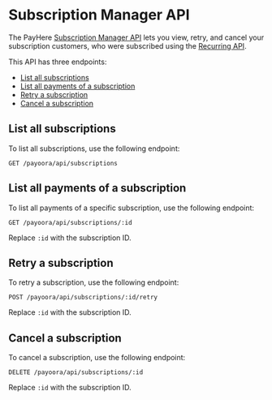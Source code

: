 # Subscription Manager API

The PayHere [Subscription Manager API](https://support.payhere.lk/api-&-mobile-sdk/subscription-manager-api) lets you view, retry, and cancel your subscription customers, who were subscribed using the [Recurring API](https://support.payhere.lk/api-&-mobile-sdk/recurring-api).

This API has three endpoints:

- [List all subscriptions](#list-all-subscriptions)
- [List all payments of a subscription](#list-all-payments-of-a-subscription)
- [Retry a subscription](#retry-a-subscription)
- [Cancel a subscription](#cancel-a-subscription)

## List all subscriptions

To list all subscriptions, use the following endpoint:

```http request
GET /payoora/api/subscriptions
```

## List all payments of a subscription

To list all payments of a specific subscription, use the following endpoint:

```http request
GET /payoora/api/subscriptions/:id
```

Replace `:id` with the subscription ID.

## Retry a subscription

To retry a subscription, use the following endpoint:

```http request
POST /payoora/api/subscriptions/:id/retry
```

Replace `:id` with the subscription ID.

## Cancel a subscription

To cancel a subscription, use the following endpoint:

```http request
DELETE /payoora/api/subscriptions/:id
```

Replace `:id` with the subscription ID.
